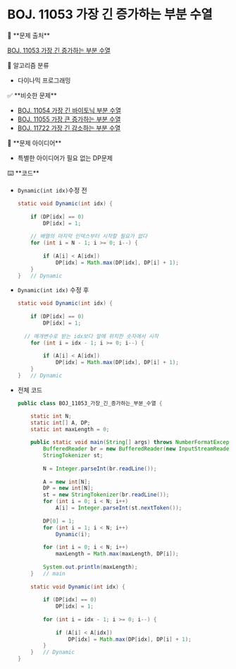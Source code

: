 # BOJ. 11053 가장 긴 증가하는 부분 수열

<aside>
🚨 **문제 출처**

[BOJ. 11053 가장 긴 증가하는 부분 수열](https://www.acmicpc.net/problem/11053)

</aside>

<aside>
📖 알고리즘 분류

- 다이나믹 프로그래밍
</aside>

<aside>
✅ **비슷한 문제**

- [BOJ. 11054 가장 긴 바이토닉 부분 수열](https://www.acmicpc.net/problem/11054)
- [BOJ. 11055 가장 큰 증가하는 부분 수열](https://www.acmicpc.net/problem/11055)
- [BOJ. 11722 가장 긴 감소하는 부분 수열](https://www.acmicpc.net/problem/11722)
</aside>

<aside>
📖 **문제 아이디어**

- 특별한 아이디어가 필요 없는 DP문제
</aside>

<aside>
⌨️ **코드**

</aside>

- `Dynamic(int idx)`수정 전
    
    ```java
    static void Dynamic(int idx) {
    		
    	if (DP[idx] == 0) 
    		DP[idx] = 1;
    	
    	// 배열의 마지막 인덱스부터 시작할 필요가 없다
    	for (int i = N - 1; i >= 0; i--) {
    		
    		if (A[i] < A[idx])
    			DP[idx] = Math.max(DP[idx], DP[i] + 1);
    	}
    }	// Dynamic
    ```
    

- `Dynamic(int idx)` 수정 후
    
    ```java
    static void Dynamic(int idx) {
    		
    	if (DP[idx] == 0) 
    		DP[idx] = 1;
    	
      // 매개변수로 받는 idx보다 앞에 위치한 숫자에서 시작
    	for (int i = idx - 1; i >= 0; i--) {
    		
    		if (A[i] < A[idx])
    			DP[idx] = Math.max(DP[idx], DP[i] + 1);
    	}
    }	// Dynamic
    ```
    

- 전체 코드
    
    ```java
    public class BOJ_11053_가장_긴_증가하는_부분_수열 {
    
    	static int N;
    	static int[] A, DP;
    	static int maxLength = 0;
    	
    	public static void main(String[] args) throws NumberFormatException, IOException {
    		BufferedReader br = new BufferedReader(new InputStreamReader(System.in));
    		StringTokenizer st;
    		
    		N = Integer.parseInt(br.readLine());
    		
    		A = new int[N];
    		DP = new int[N];
    		st = new StringTokenizer(br.readLine());
    		for (int i = 0; i < N; i++) 
    			A[i] = Integer.parseInt(st.nextToken());
    		
    		DP[0] = 1;
    		for (int i = 1; i < N; i++)
    			Dynamic(i);
    		
    		for (int i = 0; i < N; i++) 
    			maxLength = Math.max(maxLength, DP[i]);
    		
    		System.out.println(maxLength);
    	}	// main
    	
    	static void Dynamic(int idx) {
    		
    		if (DP[idx] == 0) 
    			DP[idx] = 1;
    		
    		for (int i = idx - 1; i >= 0; i--) {
    			
    			if (A[i] < A[idx])
    				DP[idx] = Math.max(DP[idx], DP[i] + 1);
    		}
    	}	// Dynamic
    }
    ```